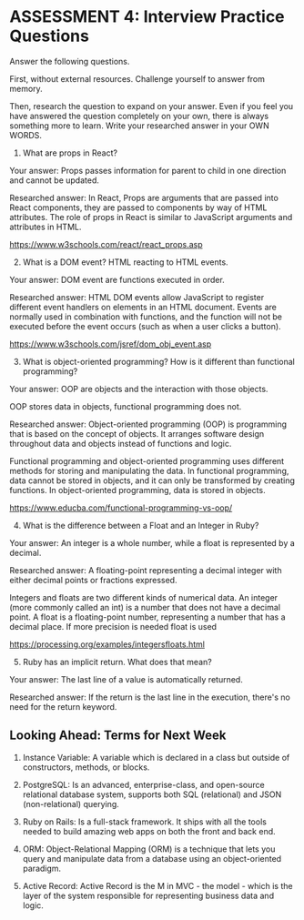 # ASSESSMENT 4: Interview Practice Questions
Answer the following questions.

First, without external resources. Challenge yourself to answer from memory.

Then, research the question to expand on your answer. Even if you feel you have answered the question completely on your own, there is always something more to learn. Write your researched answer in your OWN WORDS.  

1. What are props in React?

  Your answer: Props passes information for parent to child in one direction and cannot be updated.

  Researched answer: In React, Props are arguments that are passed into React components, they are passed to components by way of HTML  attributes. The role of props in  React is similar to JavaScript arguments and attributes in HTML.

https://www.w3schools.com/react/react_props.asp


2. What is a DOM event? HTML reacting to HTML events.

  Your answer: DOM event are functions executed in order.

  Researched answer: HTML DOM events allow JavaScript to register different event handlers on elements in an HTML document. Events are normally used in combination with functions, and the function will not be executed before the event occurs (such as when a user clicks a button).

https://www.w3schools.com/jsref/dom_obj_event.asp


3. What is object-oriented programming? How is it different than functional programming?

  Your answer: OOP are objects and the interaction with those objects.
  
  OOP stores data in objects, functional programming does not.

  Researched answer: Object-oriented programming (OOP) is programming that is based on the concept of objects. It arranges software design throughout data and objects instead of functions and logic.

  Functional programming and object-oriented programming uses different methods for storing and manipulating the data. In functional programming, data cannot be stored in objects, and it can only be transformed by creating functions. In object-oriented programming, data is stored in objects.

https://www.educba.com/functional-programming-vs-oop/

4. What is the difference between a Float and an Integer in Ruby?

  Your answer: An integer is a whole number, while a float is represented by a decimal.

  Researched answer: A floating-point representing a decimal integer with either decimal points or fractions expressed.

  Integers and floats are two different kinds of numerical data. An integer (more commonly called an int) is a number that does not have a decimal point. A float is a floating-point number, representing a number that has a decimal place. If more precision is needed float is used

https://processing.org/examples/integersfloats.html

5. Ruby has an implicit return. What does that mean?

  Your answer: The last line of a value is automatically returned.

  Researched answer: If the return is the last line in the execution, there's no need for the return keyword.


## Looking Ahead: Terms for Next Week

1. Instance Variable: A variable which is declared in a class but outside of constructors, methods, or blocks. 

2. PostgreSQL: Is an advanced, enterprise-class, and open-source relational database system, supports both SQL (relational) and JSON (non-relational) querying.

3. Ruby on Rails:  Is a full-stack framework. It ships with all the tools needed to build amazing web apps on both the front and back end. 

4. ORM: Object-Relational Mapping (ORM) is a technique that lets you query and manipulate data from a database using an object-oriented paradigm.

5. Active Record: Active Record is the M in MVC - the model - which is the layer of the system responsible for representing business data and logic. 
